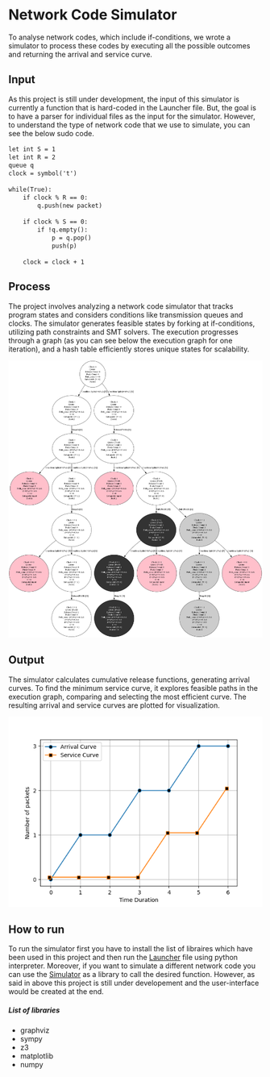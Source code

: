 # Network Code Simulator

 To analyse network codes, which include if-conditions, we wrote a simulator to process these codes by executing all the possible outcomes and returning the arrival and service curve.


 ## Input
As this project is still under development, the input of this simulator is currently a function that is hard-coded in the Launcher file. But, the goal is to have a parser for individual files as the input for the simulator. However, to understand the type of network code that we use to simulate, you can see the below sudo code.

```
let int S = 1
let int R = 2
queue q
clock = symbol('t')

while(True):
    if clock % R == 0:
        q.push(new packet)
    
    if clock % S == 0:
        if !q.empty():
            p = q.pop()
            push(p)

    clock = clock + 1
```


## Process
The project involves analyzing a network code simulator that tracks program states and considers conditions like transmission queues and clocks. The simulator generates feasible states by forking at if-conditions, utilizing path constraints and SMT solvers. The execution progresses through a graph (as you can see below the execution graph for one iteration), and a hash table efficiently stores unique states for scalability.

![graph](./Figures/ExecGraph.png)


## Output
 The simulator calculates cumulative release functions, generating arrival curves. To find the minimum service curve, it explores feasible paths in the execution graph, comparing and selecting the most efficient curve. The resulting arrival and service curves are plotted for visualization.

 ![ArrivalandService](./Figures/ArrivalAndServiceCurve.png)

## How to run
To run the simulator first you have to install the list of libraires which have been used in this project and then run the [Launcher](./Launcher.py) file using python interpreter. Moreover, if you want to simulate a different network code you can use the [Simulator](./Simulator.py) as a library to call the desired function. However, as said in above this project is still under developement and the user-interface would be created at the end.

##### List of libraries
* graphviz
* sympy
* z3
* matplotlib
* numpy
